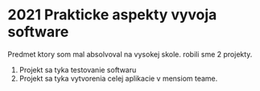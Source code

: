 # 2021 Prakticke aspekty vyvoja software
Predmet ktory som mal absolvoval na vysokej skole. robili sme 2 projekty.
1. Projekt sa tyka testovanie softwaru
2. Projekt sa tyka vytvorenia celej aplikacie v mensiom teame.